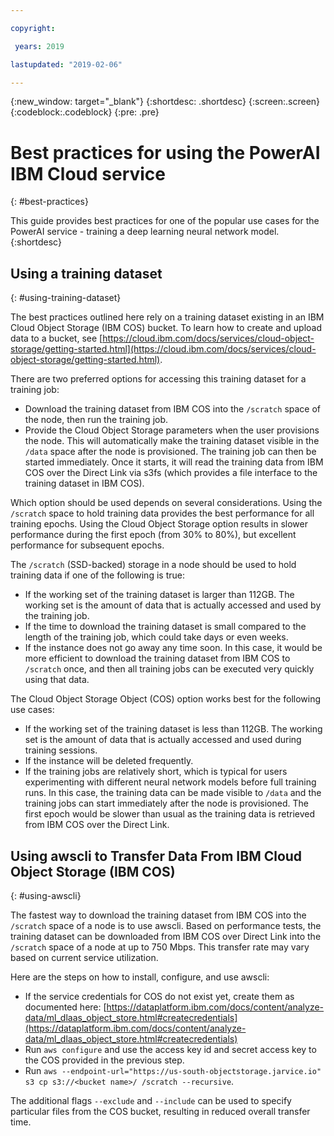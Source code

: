 ```yaml
---

copyright:

 years: 2019

lastupdated: "2019-02-06"

---
```


{:new_window: target="_blank"}
{:shortdesc: .shortdesc}
{:screen:.screen}
{:codeblock:.codeblock}
{:pre: .pre}

# Best practices for using the PowerAI IBM Cloud service
{: #best-practices}

This guide provides best practices for one of the popular use cases for the PowerAI service - training a deep learning neural network model.
{:shortdesc}

## Using a training dataset
{: #using-training-dataset}

The best practices outlined here rely on a training dataset existing in an IBM Cloud Object Storage (IBM COS) bucket. To learn how to create and upload data to a bucket, see [https://cloud.ibm.com/docs/services/cloud-object-storage/getting-started.html](https://cloud.ibm.com/docs/services/cloud-object-storage/getting-started.html).

There are two preferred options for accessing this training dataset for a training job:

- Download the training dataset from IBM COS into the `/scratch` space of the node, then run the training job.
- Provide the Cloud Object Storage parameters when the user provisions the node. This will automatically make the training dataset visible in the `/data` space after the node is provisioned. The training job can then be started immediately. Once it starts, it will read the training data from IBM COS over the Direct Link via s3fs (which provides a file interface to the training dataset in IBM COS).

Which option should be used depends on several considerations. Using the `/scratch` space to hold training data provides the best performance for all training epochs. Using the Cloud Object Storage option results in slower performance during the first epoch (from 30% to 80%), but excellent performance for subsequent epochs.

The `/scratch` (SSD-backed) storage in a node should be used to hold training data if one of the following is true:

- If the working set of the training dataset is larger than 112GB.  The working set is the amount of data that is actually accessed and used by the training job.
- If the time to download the training dataset is small compared to the length of the training job, which could take days or even weeks.
- If the instance does not go away any time soon.  In this case, it would be more efficient to download the training dataset from IBM COS to `/scratch` once, and then all training jobs can be executed very quickly using that data.

The Cloud Object Storage Object (COS) option works best for the following use cases:

- If the working set of the training dataset is less than 112GB. The working set is the amount of data that is actually accessed and used during training sessions.
- If the instance will be deleted frequently.
- If the training jobs are relatively short, which is typical for users experimenting with different neural network models before full training runs. In this case, the training data can be made visible to `/data` and the training jobs can start immediately after the node is provisioned. The first epoch would be slower than usual as the training data is retrieved from IBM COS over the Direct Link.

## Using awscli to Transfer Data From IBM Cloud Object Storage (IBM COS)
{: #using-awscli}

The fastest way to download the training dataset from IBM COS into the `/scratch` space of a node is to use awscli. Based on performance tests, the training dataset can be downloaded from IBM COS over Direct Link into the `/scratch` space of a node at up to 750 Mbps. This transfer rate may vary based on current service utilization.

Here are the steps on how to install, configure, and use awscli:

- If the service credentials for COS do not exist yet, create them as documented here: [https://dataplatform.ibm.com/docs/content/analyze-data/ml_dlaas_object_store.html#createcredentials](https://dataplatform.ibm.com/docs/content/analyze-data/ml_dlaas_object_store.html#createcredentials)
- Run `aws configure` and use the access key id and secret access key to the COS provided in the previous step.
- Run `aws --endpoint-url="https://us-south-objectstorage.jarvice.io" s3 cp s3://<bucket name>/ /scratch --recursive`.

The additional flags `--exclude` and `--include` can be used to specify particular files from the COS bucket, resulting in reduced overall transfer time.
